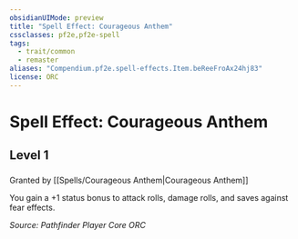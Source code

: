 ```yaml
---
obsidianUIMode: preview
title: "Spell Effect: Courageous Anthem"
cssclasses: pf2e,pf2e-spell
tags:
  - trait/common
  - remaster
aliases: "Compendium.pf2e.spell-effects.Item.beReeFroAx24hj83"
license: ORC
---
```

# Spell Effect: Courageous Anthem
## Level 1
### 






Granted by [[Spells/Courageous Anthem|Courageous Anthem]]

You gain a +1 status bonus to attack rolls, damage rolls, and saves against fear effects.

*Source: Pathfinder Player Core*
*ORC*